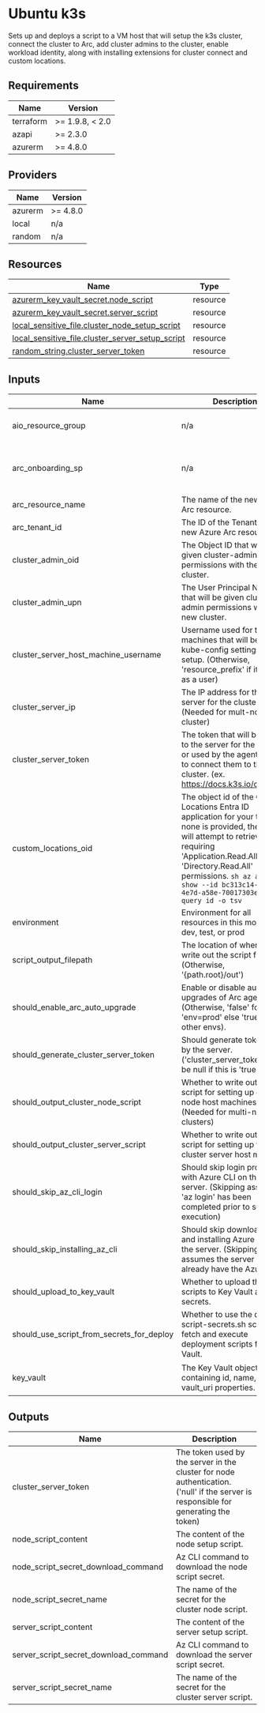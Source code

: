 <!-- BEGIN_TF_DOCS -->
<!-- markdown-table-prettify-ignore-start -->
# Ubuntu k3s

Sets up and deploys a script to a VM host that will setup the k3s cluster,
connect the cluster to Arc, add cluster admins to the cluster, enable workload identity,
along with installing extensions for cluster connect and custom locations.

## Requirements

| Name | Version |
|------|---------|
| terraform | >= 1.9.8, < 2.0 |
| azapi | >= 2.3.0 |
| azurerm | >= 4.8.0 |

## Providers

| Name | Version |
|------|---------|
| azurerm | >= 4.8.0 |
| local | n/a |
| random | n/a |

## Resources

| Name | Type |
|------|------|
| [azurerm_key_vault_secret.node_script](https://registry.terraform.io/providers/hashicorp/azurerm/latest/docs/resources/key_vault_secret) | resource |
| [azurerm_key_vault_secret.server_script](https://registry.terraform.io/providers/hashicorp/azurerm/latest/docs/resources/key_vault_secret) | resource |
| [local_sensitive_file.cluster_node_setup_script](https://registry.terraform.io/providers/hashicorp/local/latest/docs/resources/sensitive_file) | resource |
| [local_sensitive_file.cluster_server_setup_script](https://registry.terraform.io/providers/hashicorp/local/latest/docs/resources/sensitive_file) | resource |
| [random_string.cluster_server_token](https://registry.terraform.io/providers/hashicorp/random/latest/docs/resources/string) | resource |

## Inputs

| Name | Description | Type | Default | Required |
|------|-------------|------|---------|:--------:|
| aio\_resource\_group | n/a | ```object({ name = string id = optional(string) })``` | n/a | yes |
| arc\_onboarding\_sp | n/a | ```object({ client_id = string object_id = string client_secret = string })``` | n/a | yes |
| arc\_resource\_name | The name of the new Azure Arc resource. | `string` | n/a | yes |
| arc\_tenant\_id | The ID of the Tenant for the new Azure Arc resource. | `string` | n/a | yes |
| cluster\_admin\_oid | The Object ID that will be given cluster-admin permissions with the new cluster. | `string` | n/a | yes |
| cluster\_admin\_upn | The User Principal Name that will be given cluster-admin permissions with the new cluster. | `string` | n/a | yes |
| cluster\_server\_host\_machine\_username | Username used for the host machines that will be given kube-config settings on setup. (Otherwise, 'resource\_prefix' if it exists as a user) | `string` | n/a | yes |
| cluster\_server\_ip | The IP address for the server for the cluster. (Needed for mult-node cluster) | `string` | n/a | yes |
| cluster\_server\_token | The token that will be given to the server for the cluster or used by the agent nodes to connect them to the cluster. (ex. <https://docs.k3s.io/cli/token>) | `string` | n/a | yes |
| custom\_locations\_oid | The object id of the Custom Locations Entra ID application for your tenant. If none is provided, the script will attempt to retrieve this requiring 'Application.Read.All' or 'Directory.Read.All' permissions. ```sh az ad sp show --id bc313c14-388c-4e7d-a58e-70017303ee3b --query id -o tsv``` | `string` | n/a | yes |
| environment | Environment for all resources in this module: dev, test, or prod | `string` | n/a | yes |
| script\_output\_filepath | The location of where to write out the script file. (Otherwise, '{path.root}/out') | `string` | n/a | yes |
| should\_enable\_arc\_auto\_upgrade | Enable or disable auto-upgrades of Arc agents. (Otherwise, 'false' for 'env=prod' else 'true' for all other envs). | `bool` | n/a | yes |
| should\_generate\_cluster\_server\_token | Should generate token used by the server. ('cluster\_server\_token' must be null if this is 'true') | `bool` | n/a | yes |
| should\_output\_cluster\_node\_script | Whether to write out the script for setting up cluster node host machines. (Needed for multi-node clusters) | `bool` | n/a | yes |
| should\_output\_cluster\_server\_script | Whether to write out the script for setting up the cluster server host machine. | `bool` | n/a | yes |
| should\_skip\_az\_cli\_login | Should skip login process with Azure CLI on the server. (Skipping assumes 'az login' has been completed prior to script execution) | `bool` | n/a | yes |
| should\_skip\_installing\_az\_cli | Should skip downloading and installing Azure CLI on the server. (Skipping assumes the server will already have the Azure CLI) | `bool` | n/a | yes |
| should\_upload\_to\_key\_vault | Whether to upload the scripts to Key Vault as secrets. | `bool` | n/a | yes |
| should\_use\_script\_from\_secrets\_for\_deploy | Whether to use the deploy-script-secrets.sh script to fetch and execute deployment scripts from Key Vault. | `bool` | n/a | yes |
| key\_vault | The Key Vault object containing id, name, and vault\_uri properties. | ```object({ id = string name = string vault_uri = string })``` | `null` | no |

## Outputs

| Name | Description |
|------|-------------|
| cluster\_server\_token | The token used by the server in the cluster for node authentication. ('null' if the server is responsible for generating the token) |
| node\_script\_content | The content of the node setup script. |
| node\_script\_secret\_download\_command | Az CLI command to download the node script secret. |
| node\_script\_secret\_name | The name of the secret for the cluster node script. |
| server\_script\_content | The content of the server setup script. |
| server\_script\_secret\_download\_command | Az CLI command to download the server script secret. |
| server\_script\_secret\_name | The name of the secret for the cluster server script. |
<!-- markdown-table-prettify-ignore-end -->
<!-- END_TF_DOCS -->

